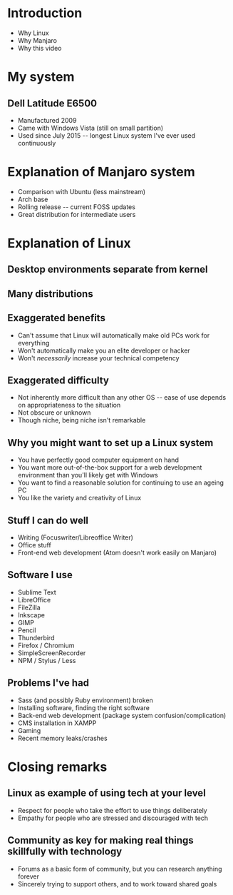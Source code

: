 # Introduction
* Why Linux
* Why Manjaro
* Why this video

# My system

## Dell Latitude E6500
* Manufactured 2009
* Came with Windows Vista (still on small partition)
* Used since July 2015 -- longest Linux system I've ever used continuously

# Explanation of Manjaro system
* Comparison with Ubuntu (less mainstream)
* Arch base
* Rolling release -- current FOSS updates
* Great distribution for intermediate users

# Explanation of Linux

## Desktop environments separate from kernel

## Many distributions

## Exaggerated benefits
* Can't assume that Linux will automatically make old PCs work for everything
* Won't automatically make you an elite developer or hacker
* Won't *necessarily* increase your technical competency

## Exaggerated difficulty
* Not inherently more difficult than any other OS -- ease of use depends on appropriateness to the situation
* Not obscure or unknown
* Though niche, being niche isn't remarkable

## Why you might want to set up a Linux system
* You have perfectly good computer equipment on hand
* You want more out-of-the-box support for a web development environment than you'll likely get with Windows
* You want to find a reasonable solution for continuing to use an ageing PC
* You like the variety and creativity of Linux

## Stuff I can do well
* Writing (Focuswriter/Libreoffice Writer)
* Office stuff
* Front-end web development (Atom doesn't work easily on Manjaro)

## Software I use
* Sublime Text
* LibreOffice
* FileZilla
* Inkscape
* GIMP
* Pencil
* Thunderbird
* Firefox / Chromium
* SimpleScreenRecorder
* NPM / Stylus / Less

## Problems I've had
* Sass (and possibly Ruby environment) broken
* Installing software, finding the right software
* Back-end web development (package system confusion/complication)
* CMS installation in XAMPP
* Gaming
* Recent memory leaks/crashes

# Closing remarks

## Linux as example of using tech at your level
* Respect for people who take the effort to use things deliberately
* Empathy for people who are stressed and discouraged with tech

## Community as key for making real things skillfully with technology
* Forums as a basic form of community, but you can research anything forever
* Sincerely trying to support others, and to work toward shared goals